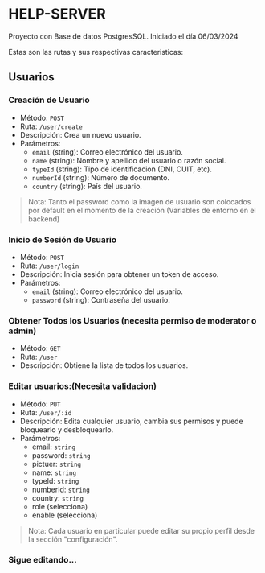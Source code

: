 # HELP-SERVER

Proyecto con Base de datos PostgresSQL. Iniciado el día 06/03/2024

Estas son las rutas y sus respectivas caracteristicas:
## Usuarios

### Creación de Usuario

- Método: `POST`
- Ruta: `/user/create`
- Descripción: Crea un nuevo usuario.
- Parámetros:
  - `email` (string): Correo electrónico del usuario.
  - `name` (string): Nombre y apellido del usuario o razón social.
  - `typeId` (string): Tipo de identificacion (DNI, CUIT, etc).
  - `numberId` (string): Número de documento.
  - `country` (string): País del usuario.
> Nota: Tanto el password como la imagen de usuario son colocados por default en el momento de la creación (Variables de entorno en el backend)

### Inicio de Sesión de Usuario

- Método: `POST`
- Ruta: `/user/login`
- Descripción: Inicia sesión para obtener un token de acceso.
- Parámetros:
  - `email` (string): Correo electrónico del usuario.
  - `password` (string): Contraseña del usuario.

### Obtener Todos los Usuarios (necesita permiso de moderator o admin)

- Método: `GET`
- Ruta: `/user`
- Descripción: Obtiene la lista de todos los usuarios.

### Editar usuarios:(Necesita validacion)

- Método: `PUT`
 - Ruta: `/user/:id`
- Descripción: Edita cualquier usuario, cambia sus permisos y puede bloquearlo y desbloquearlo.
- Parámetros:
  - email: `string`
  - password: `string`
  - pictuer: `string`
  - name: `string`
  - typeId: `string`
  - numberId: `string`
  - country: `string`
  - role (selecciona)
  - enable (selecciona)

> Nota: Cada usuario en particular puede editar su propio perfil desde la sección "configuración".

### Sigue editando...


